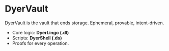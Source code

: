 # DyerVault

DyerVault is the vault that ends storage. Ephemeral, provable, intent-driven.

- Core logic: **DyerLingo (.dl)**
- Scripts: **DyerShell (.ds)**
- Proofs for every operation.
